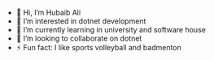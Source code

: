 - 👋 Hi, I’m Hubaib Ali
- 👀 I’m interested in dotnet development
- 🌱 I’m currently learning in university and software house
- 💞️ I’m looking to collaborate on dotnet
- ⚡ Fun fact: I like sports volleyball and badmenton


